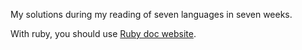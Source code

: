 My solutions during my reading of seven languages in seven weeks.

With ruby, you should use [Ruby doc website](http://ruby-doc.org/core-2.1.0/String.html).

